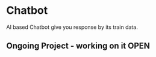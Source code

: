 # Chatbot
AI based Chatbot give you response by its train data.

## Ongoing Project - working on it OPEN
